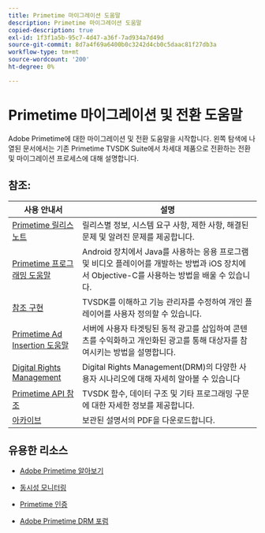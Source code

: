 ```yaml
---
title: Primetime 마이그레이션 도움말
description: Primetime 마이그레이션 도움말
copied-description: true
exl-id: 1f3f1a5b-95c7-4d47-a36f-7ad934a7d49d
source-git-commit: 8d7a4f69a6400b0c3242d4cb0c5daac81f27db3a
workflow-type: tm+mt
source-wordcount: '200'
ht-degree: 0%

---
```


# Primetime 마이그레이션 및 전환 도움말

Adobe Primetime에 대한 마이그레이션 및 전환 도움말을 시작합니다. 왼쪽 탐색에 나열된 문서에서는 기존 Primetime TVSDK Suite에서 차세대 제품으로 전환하는 전환 및 마이그레이션 프로세스에 대해 설명합니다.

## 참조:

| 사용 안내서 | 설명 |
|--- |--- |
| [Primetime 릴리스 노트](/help/release-notes/home.md) | 릴리스별 정보, 시스템 요구 사항, 제한 사항, 해결된 문제 및 알려진 문제를 제공합니다. |
| [Primetime 프로그래밍 도움말](/help/programming/home.md) | Android 장치에서 Java를 사용하는 응용 프로그램 및 비디오 플레이어를 개발하는 방법과 iOS 장치에서 Objective-C를 사용하는 방법을 배울 수 있습니다. |
| [참조 구현](/help/android-reference-implementation/home.md) | TVSDK를 이해하고 기능 관리자를 수정하여 개인 플레이어를 사용자 정의할 수 있습니다. |
| [Primetime Ad Insertion 도움말](/help/primetime-ad-insertion/home.md) | 서버에 사용자 타겟팅된 동적 광고를 삽입하여 콘텐츠를 수익화하고 개인화된 광고를 통해 대상자를 참여시키는 방법을 설명합니다. |
| [Digital Rights Management](/help/digital-rights-management/home.md) | Digital Rights Management(DRM)의 다양한 사용자 시나리오에 대해 자세히 알아볼 수 있습니다 |
| [Primetime API 참조](/help/reference/api-references.md) | TVSDK 함수, 데이터 구조 및 기타 프로그래밍 구문에 대한 자세한 정보를 제공합니다. |
| [아카이브](https://helpx.adobe.com/primetime/archives.html) | 보관된 설명서의 PDF을 다운로드합니다. |

## 유용한 리소스

* [Adobe Primetime 알아보기](https://www.adobe.com/in/marketing/primetime.html)

* [동시성 모니터링](https://tve.helpdocsonline.com/concurrency-monitoring-introduction)

* [Primetime 인증](https://tve.helpdocsonline.com/home)

* [Adobe Primetime DRM 포럼](https://forums.adobe.com/community/adobe_access)

